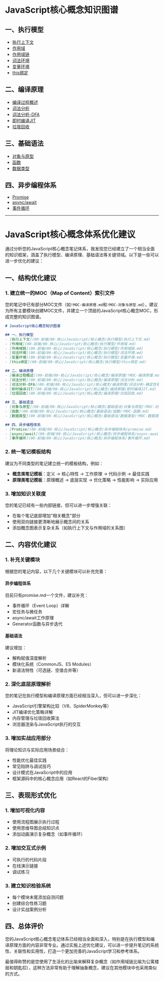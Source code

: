 # JavaScript核心概念知识图谱

## 一、执行模型
- [执行上下文](00-前端/00-核心/JavaScript/核心概念/执行模型/执行上下文.md)
- [作用域](00-前端/00-核心/JavaScript/核心概念/执行模型/作用域.md)
- [作用域链](00-前端/00-核心/JavaScript/核心概念/执行模型/作用域链.md)
- [词法环境](00-前端/00-核心/JavaScript/核心概念/执行模型/词法环境.md)
- [变量环境](00-前端/00-核心/JavaScript/核心概念/执行模型/变量环境.md)
- [this绑定](00-前端/00-核心/JavaScript/核心概念/执行模型/this绑定.md)

## 二、编译原理
- [编译过程概述](00-前端/00-核心/JavaScript/核心概念/编译原理/!MOC-编译原理.md)
- [词法分析](00-前端/00-核心/JavaScript/核心概念/编译原理/词法分析.md)
- [词法分析-DFA](00-前端/00-核心/JavaScript/核心概念/编译原理/词法分析-确定性有限自动机DFA.md)
- [即时编译JIT](00-前端/00-核心/JavaScript/核心概念/编译原理/即时编译JIT.md)
- [垃圾回收](00-前端/00-核心/JavaScript/核心概念/编译原理/垃圾回收.md)

## 三、基础语法
- [对象与原型](00-前端/00-核心/JavaScript/核心概念/基础语法/对象与原型/!MOC-对象与原型.md)
- [函数](00-前端/00-核心/JavaScript/核心概念/基础语法/函数/!MOC-函数.md)
- [数据类型](00-前端/00-核心/JavaScript/核心概念/基础语法/数据类型/!MOC-数据类型.md)

## 四、异步编程体系
- [Promise](00-前端/00-核心/JavaScript/核心概念/异步编程体系/promise.md)
- [async/await](00-前端/00-核心/JavaScript/核心概念/异步编程体系/async-await.md)
- [事件循环](00-前端/00-核心/JavaScript/核心概念/异步编程体系/事件循环.md)

---




          
# JavaScript核心概念体系优化建议

通过分析您的JavaScript核心概念笔记体系，我发现您已经建立了一个相当全面的知识框架，涵盖了执行模型、编译原理、基础语法等关键领域。以下是一些可以进一步优化的建议：

## 一、结构优化建议

### 1. 建立统一的MOC（Map of Content）索引文件

您的笔记中已有部分MOC文件（如`!MOC-编译原理.md`和`!MOC-对象与原型.md`），建议为所有主要模块创建MOC文件，并建立一个顶层的JavaScript核心概念MOC，形成完整的知识图谱。

```markdown:e:\note_storage\Muliminty-Note\00-前端\00-核心\JavaScript\核心概念\!MOC-JavaScript核心概念.md
# JavaScript核心概念知识图谱

## 一、执行模型
- [执行上下文](00-前端/00-核心/JavaScript/核心概念/执行模型/执行上下文.md)
- [作用域](00-前端/00-核心/JavaScript/核心概念/执行模型/作用域.md)
- [作用域链](00-前端/00-核心/JavaScript/核心概念/执行模型/作用域链.md)
- [词法环境](00-前端/00-核心/JavaScript/核心概念/执行模型/词法环境.md)
- [变量环境](00-前端/00-核心/JavaScript/核心概念/执行模型/变量环境.md)
- [this绑定](00-前端/00-核心/JavaScript/核心概念/执行模型/this绑定.md)

## 二、编译原理
- [编译过程概述](00-前端/00-核心/JavaScript/核心概念/编译原理/!MOC-编译原理.md)
- [词法分析](00-前端/00-核心/JavaScript/核心概念/编译原理/词法分析.md)
- [词法分析-DFA](00-前端/00-核心/JavaScript/核心概念/编译原理/词法分析-确定性有限自动机DFA.md)
- [即时编译JIT](00-前端/00-核心/JavaScript/核心概念/编译原理/即时编译JIT.md)
- [垃圾回收](00-前端/00-核心/JavaScript/核心概念/编译原理/垃圾回收.md)

## 三、基础语法
- [对象与原型](00-前端/00-核心/JavaScript/核心概念/基础语法/对象与原型/!MOC-对象与原型.md)
- [函数](00-前端/00-核心/JavaScript/核心概念/基础语法/函数/!MOC-函数.md)
- [数据类型](00-前端/00-核心/JavaScript/核心概念/基础语法/数据类型/!MOC-数据类型.md)

## 四、异步编程体系
- [Promise](00-前端/00-核心/JavaScript/核心概念/异步编程体系/promise.md)
- [async/await](00-前端/00-核心/JavaScript/核心概念/异步编程体系/async-await.md)
- [事件循环](00-前端/00-核心/JavaScript/核心概念/异步编程体系/事件循环.md)
```

### 2. 统一笔记模板结构

建议为不同类型的笔记建立统一的模板结构，例如：

- **概念类笔记模板**：定义 → 核心特性 → 工作原理 → 代码示例 → 最佳实践
- **原理类笔记模板**：原理概述 → 底层实现 → 优化策略 → 性能影响 → 实际应用

### 3. 增加知识关联度

您的笔记已经有一些内部链接，但可以进一步增强关联：

- 在每个笔记底部增加"相关概念"部分
- 使用双向链接更清晰地展示概念间的关系
- 添加概念图表示复杂关系（如执行上下文与作用域的关系图）

## 二、内容优化建议

### 1. 补充关键模块

根据您的笔记内容，以下几个关键模块可以补充完善：

#### 异步编程体系
目前只有promise.md一个文件，建议补充：
- 事件循环（Event Loop）详解
- 宏任务与微任务
- async/await工作原理
- Generator函数与异步迭代

#### 基础语法
建议增加：
- 解构赋值深度解析
- 模块化系统（CommonJS、ES Modules）
- 新语法特性（可选链、空值合并等）

### 2. 深化底层原理解析

您的笔记在执行模型和编译原理方面已经相当深入，但可以进一步深化：

- JavaScript引擎架构比较（V8、SpiderMonkey等）
- JIT编译优化策略详解
- 内存管理与垃圾回收算法
- 浏览器渲染与JavaScript执行的交互

### 3. 增加实战应用部分

将理论知识与实际应用场景结合：

- 性能优化最佳实践
- 常见陷阱与调试技巧
- 设计模式在JavaScript中的应用
- 框架源码中的核心概念应用（如React的Fiber架构）

## 三、表现形式优化

### 1. 增加可视化内容

- 使用流程图展示执行过程
- 使用思维导图总结知识点
- 添加动画演示复杂概念（如事件循环）

### 2. 增加交互式示例

- 可执行的代码片段
- 在线演示链接
- 调试练习

### 3. 建立知识检验系统

- 每个模块末尾添加自测问题
- 创建综合性练习题
- 设计实战案例分析

## 四、总体评价

您的JavaScript核心概念笔记体系已经相当全面和深入，特别是在执行模型和编译原理方面的内容非常专业。通过实施上述优化建议，可以进一步提升笔记的系统性、关联性和实用性，打造一个更加完善的JavaScript学习和参考体系。

最值得称赞的是您使用了生活化的比喻来解释复杂概念（如作用域链比喻为公寓楼层和钥匙扣），这种方法非常有助于理解抽象概念，建议在其他模块中也采用类似的方式。
